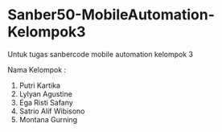 # Sanber50-MobileAutomation-Kelompok3
Untuk tugas sanbercode mobile automation kelompok 3

Nama Kelompok :
1. Putri Kartika
2. Lylyan Agustine
3. Ega Risti Safany
4. Satrio Alif Wibisono
5. Montana Gurning
